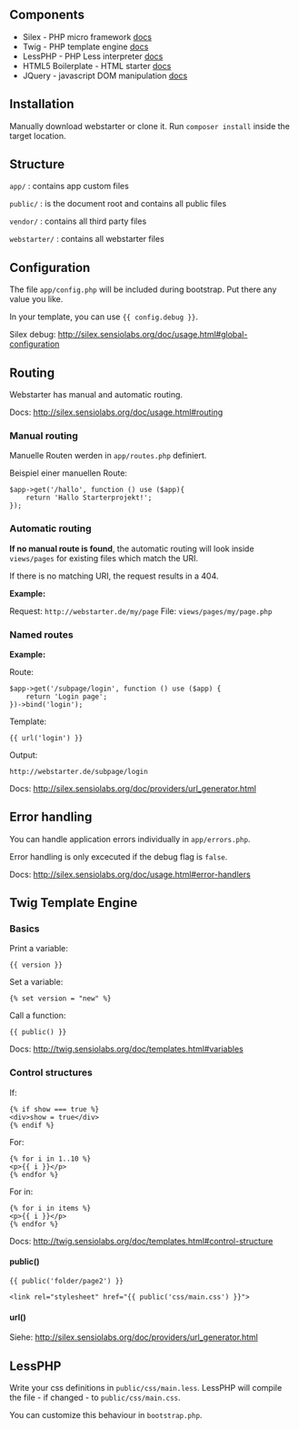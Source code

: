 ## Components

  * Silex - PHP micro framework [docs](http://silex.sensiolabs.org/)
  * Twig - PHP template engine [docs](http://twig.sensiolabs.org/)
  * LessPHP - PHP Less interpreter [docs](https://github.com/leafo/lessphp)
  * HTML5 Boilerplate - HTML starter [docs](http://html5boilerplate.com/)
  * JQuery - javascript DOM manipulation [docs](http://jquery.com/)

## Installation

Manually download webstarter or clone it. Run ``composer install`` inside the target location.

## Structure

``app/`` : contains app custom files

``public/`` : is the document root and contains all public files

``vendor/`` : contains all third party files

``webstarter/`` : contains all webstarter files

## Configuration

The file ``app/config.php`` will be included during bootstrap. Put there any value you like.

In your template, you can use ``{{ config.debug }}``.

Silex debug: http://silex.sensiolabs.org/doc/usage.html#global-configuration

## Routing

Webstarter has manual and automatic routing.

Docs: http://silex.sensiolabs.org/doc/usage.html#routing

### Manual routing

Manuelle Routen werden in ``app/routes.php`` definiert.

Beispiel einer manuellen Route:

````
$app->get('/hallo', function () use ($app){
    return 'Hallo Starterprojekt!';
});
````

### Automatic routing

__If no manual route is found__, the automatic routing will look inside ``views/pages`` for existing files which match the URI.

If there is no matching URI, the request results in a 404.

__Example:__

Request: ``http://webstarter.de/my/page``
File: ``views/pages/my/page.php``

### Named routes

__Example:__

Route:
````
$app->get('/subpage/login', function () use ($app) {
	return 'Login page';
})->bind('login');
````

Template:
````
{{ url('login') }}
````

Output:
````
http://webstarter.de/subpage/login
````

Docs: http://silex.sensiolabs.org/doc/providers/url_generator.html

## Error handling

You can handle application errors individually in ``app/errors.php``.

Error handling is only excecuted if the debug flag is ``false``.

Docs: http://silex.sensiolabs.org/doc/usage.html#error-handlers

## Twig Template Engine

### Basics

Print a variable:
````
{{ version }}
````

Set a variable:
````
{% set version = "new" %}
````

Call a function:
````
{{ public() }}
````

Docs: http://twig.sensiolabs.org/doc/templates.html#variables

### Control structures

If:
````
{% if show === true %}
<div>show = true</div>
{% endif %}
````

For:
````
{% for i in 1..10 %}
<p>{{ i }}</p>
{% endfor %}
````

For in:
````
{% for i in items %}
<p>{{ i }}</p>
{% endfor %}
````

Docs: http://twig.sensiolabs.org/doc/templates.html#control-structure

#### public()

````
{{ public('folder/page2') }}
````

````
<link rel="stylesheet" href="{{ public('css/main.css') }}">
````

#### url()

Siehe: http://silex.sensiolabs.org/doc/providers/url_generator.html

## LessPHP

Write your css definitions in ``public/css/main.less``. LessPHP will compile the file - if changed - to ``public/css/main.css``.

You can customize this behaviour in ``bootstrap.php``.